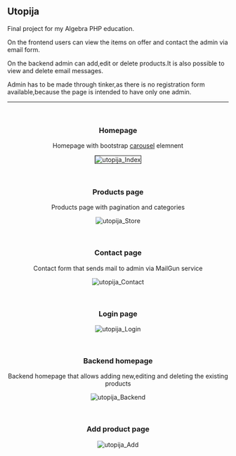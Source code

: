 ## Utopija 

<p>Final project for my Algebra PHP education.</p>
<p>On the frontend users can view the items on offer and contact the admin via email form.</p>
<p>On the backend admin can add,edit or delete products.It is also possible to view and delete email messages.</p>
<p>Admin has to be made through tinker,as there is no registration form available,because the page is intended to have only one admin.</p>
<hr>
<br>

<h3 align="center">Homepage</h3>
<p align="center">Homepage with bootstrap <a href="https://getbootstrap.com/docs/4.0/components/carousel/#with-controls">carousel</a> elemnent</p>
<p align="center"><img src="https://image.ibb.co/jVkhxn/utopija_Index.png" alt="utopija_Index" border="1"></p>
<br>
<h3 align="center">Products page</h3>
<p align="center">Products page with pagination and categories</p>
<p align="center"><img src="https://image.ibb.co/fKCHV7/utopija_Store.png" alt="utopija_Store" border="0"></p>
<br>
<h3 align="center">Contact page</h3>
<p align="center">Contact form that sends mail to admin via MailGun service</p>
<p align="center"><img src="https://image.ibb.co/f0bNxn/utopija_Contact.png" alt="utopija_Contact" border="0"></p>
<br>
<h3 align="center">Login page</h3>
<p align="center"><img src="https://image.ibb.co/kfwpcn/utopija_Login.png" alt="utopija_Login" border="0"></p>
<br>
<h3 align="center">Backend homepage</h3>
<p align="center">Backend homepage that allows adding new,editing and deleting the existing products</p>
<p align="center"><img src="https://image.ibb.co/gnbpcn/utopija_Backend.png" alt="utopija_Backend" border="0">
</p>
<br>
<h3 align="center">Add product page</h3>
<p align="center"><img src="https://image.ibb.co/cxG5Hn/utopija_Add.png" alt="utopija_Add" border="0"></p>






